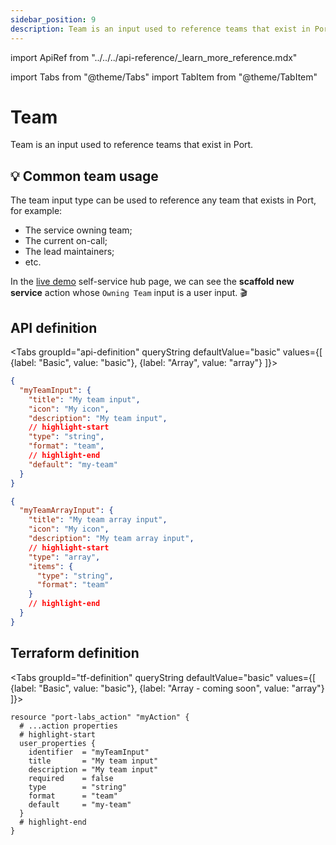```yaml
---
sidebar_position: 9
description: Team is an input used to reference teams that exist in Port
---
```


import ApiRef from "../../../api-reference/\_learn_more_reference.mdx"

import Tabs from "@theme/Tabs"
import TabItem from "@theme/TabItem"

# Team

Team is an input used to reference teams that exist in Port.

## 💡 Common team usage

The team input type can be used to reference any team that exists in Port, for example:

- The service owning team;
- The current on-call;
- The lead maintainers;
- etc.

In the [live demo](https://demo.getport.io/self-serve) self-service hub page, we can see the **scaffold new service** action whose `Owning Team` input is a user input. 🎬

## API definition

<Tabs groupId="api-definition" queryString defaultValue="basic" values={[
{label: "Basic", value: "basic"},
{label: "Array", value: "array"}
]}>

<TabItem value="basic">

```json showLineNumbers
{
  "myTeamInput": {
    "title": "My team input",
    "icon": "My icon",
    "description": "My team input",
    // highlight-start
    "type": "string",
    "format": "team",
    // highlight-end
    "default": "my-team"
  }
}
```

</TabItem>
<TabItem value="array">

```json showLineNumbers
{
  "myTeamArrayInput": {
    "title": "My team array input",
    "icon": "My icon",
    "description": "My team array input",
    // highlight-start
    "type": "array",
    "items": {
      "type": "string",
      "format": "team"
    }
    // highlight-end
  }
}
```

</TabItem>
</Tabs>

<ApiRef />

## Terraform definition

<Tabs groupId="tf-definition" queryString defaultValue="basic" values={[
{label: "Basic", value: "basic"},
{label: "Array - coming soon", value: "array"}
]}>

<TabItem value="basic">

```hcl showLineNumbers
resource "port-labs_action" "myAction" {
  # ...action properties
  # highlight-start
  user_properties {
    identifier  = "myTeamInput"
    title       = "My team input"
    description = "My team input"
    required    = false
    type        = "string"
    format      = "team"
    default     = "my-team"
  }
  # highlight-end
}
```

</TabItem>
</Tabs>
